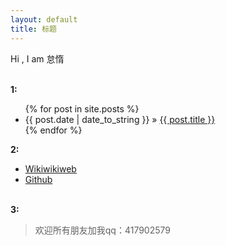 ```yaml
---
layout: default
title: 标题
---
```

Hi , I am 怠惰 
<p><br /><b>1:</b></p> 
<ul class="posts">
{% for post in site.posts %} 
<li><span>{{ post.date | date_to_string }}</span> &raquo; <a href="{{ post.url }}">{{ post.title }}</a></li> {% endfor %} 
</ul> 
<p><b>2:</b></p> 
<ul> 
<li><a href="http://c2.com/cgi/wiki?PeterWang">Wikiwikiweb</a></li> 
<li><a href="http://github.com/happypeter/">Github</a></li> 
</ul> 
<p><br /><b>3:</b></p> 
<blockquote>
欢迎所有朋友加我qq：417902579 
</blockquote> 